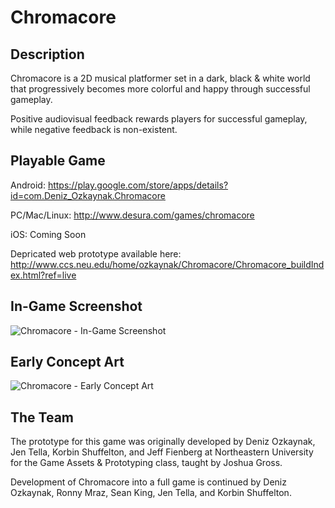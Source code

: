 Chromacore
==========

## Description

Chromacore is a 2D musical platformer set in a dark, black & white world that progressively becomes more colorful and happy through successful gameplay.

Positive audiovisual feedback rewards players for successful gameplay, while negative feedback is non-existent.

## Playable Game

Android: https://play.google.com/store/apps/details?id=com.Deniz_Ozkaynak.Chromacore

PC/Mac/Linux: http://www.desura.com/games/chromacore

iOS: Coming Soon

Depricated web prototype available here: http://www.ccs.neu.edu/home/ozkaynak/Chromacore/Chromacore_buildIndex.html?ref=live

## In-Game Screenshot

![Chromacore - In-Game Screenshot](https://raw.github.com/Murkantilism/game-off-2013/master/ChromacoreInGameScreenshot.png)

## Early Concept Art

![Chromacore - Early Concept Art](https://raw.github.com/Murkantilism/game-off-2013/master/ChromacoreEarlyConceptArt.jpg)

## The Team

The prototype for this game was originally developed by Deniz Ozkaynak, Jen Tella, Korbin Shuffelton, and Jeff Fienberg at Northeastern University for the Game Assets & Prototyping class, taught by Joshua Gross.

Development of Chromacore into a full game is continued by Deniz Ozkaynak, Ronny Mraz, Sean King, Jen Tella, and Korbin Shuffelton.
